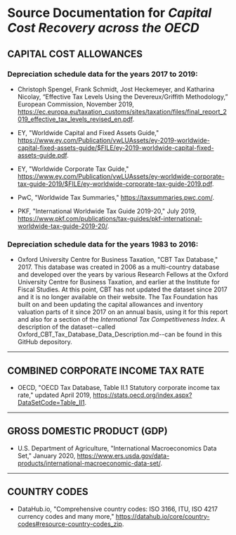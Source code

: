 # Source Documentation for _Capital Cost Recovery across the OECD_


## **CAPITAL COST ALLOWANCES**

### Depreciation schedule data for the years 2017 to 2019:

* Christoph Spengel, Frank Schmidt, Jost Heckemeyer, and Katharina Nicolay, “Effective Tax Levels Using the Devereux/Griffith Methodology,” European Commission, November 2019, https://ec.europa.eu/taxation_customs/sites/taxation/files/final_report_2019_effective_tax_levels_revised_en.pdf.

* EY, "Worldwide Capital and Fixed Assets Guide," https://www.ey.com/Publication/vwLUAssets/ey-2019-worldwide-capital-fixed-assets-guide/$FILE/ey-2019-worldwide-capital-fixed-assets-guide.pdf.

* EY, "Worldwide Corporate Tax Guide," https://www.ey.com/Publication/vwLUAssets/ey-worldwide-corporate-tax-guide-2019/$FILE/ey-worldwide-corporate-tax-guide-2019.pdf.

* PwC, "Worldwide Tax Summaries," https://taxsummaries.pwc.com/.

* PKF, "International Worldwide Tax Guide 2019-20," July 2019, https://www.pkf.com/publications/tax-guides/pkf-international-worldwide-tax-guide-2019-20/.

### Depreciation schedule data for the years 1983 to 2016:

* Oxford University Centre for Business Taxation, "CBT Tax Database," 2017. This database was created in 2006 as a multi-country database and developed over the years by various Research Fellows at the Oxford University Centre for Business Taxation, and earlier at the Institute for Fiscal Studies. 
At this point, CBT has not updated the dataset since 2017 and it is no longer available on their website. The Tax Foundation has built on and been updating the capital allowances and inventory valuation parts of it since 2017 on an annual basis, using it for this report and also for a section of the _International Tax Competitiveness Index_. A description of the dataset--called Oxford_CBT_Tax_Database_Data_Description.md--can be found in this GitHub depository.

____________________________________________________
## **COMBINED CORPORATE INCOME TAX RATE**
* OECD, "OECD Tax Database, Table II.1 Statutory corporate income tax rate," updated April 2019, https://stats.oecd.org/index.aspx?DataSetCode=Table_II1.

____________________________________________________
## **GROSS DOMESTIC PRODUCT (GDP)**

* U.S. Department of Agriculture, "International Macroeconomics Data Set," January 2020, https://www.ers.usda.gov/data-products/international-macroeconomic-data-set/.


____________________________________________________
## **COUNTRY CODES**

* DataHub.io, "Comprehensive country codes: ISO 3166, ITU, ISO 4217 currency codes and many more," https://datahub.io/core/country-codes#resource-country-codes_zip.